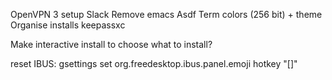 <!-- HELM:

curl https://baltocdn.com/helm/signing.asc | gpg --dearmor | sudo tee /usr/share/keyrings/helm.gpg > /dev/null
sudo chmod 644 /usr/share/keyrings/helm.gpg
sudo touch /etc/apt/sources.list.d/helm

put `deb [arch=amd64 signed-by=/usr/share/keyrings/helm.gpg] https://baltocdn.com/helm/stable/debian/ all main` into `etc/apt/sources.list.d/helm`

sudo apt update
sudo apt helm -->

OpenVPN 3 setup
Slack
Remove emacs
Asdf
Term colors (256 bit) + theme
Organise installs
keepassxc

Make interactive install to choose what to install?

reset IBUS:
gsettings set org.freedesktop.ibus.panel.emoji hotkey "[]"